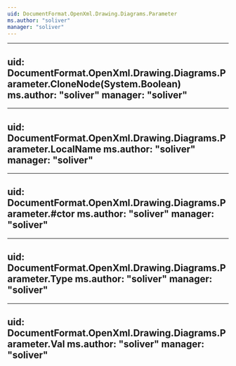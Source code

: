 ```yaml
---
uid: DocumentFormat.OpenXml.Drawing.Diagrams.Parameter
ms.author: "soliver"
manager: "soliver"
---
```


---
uid: DocumentFormat.OpenXml.Drawing.Diagrams.Parameter.CloneNode(System.Boolean)
ms.author: "soliver"
manager: "soliver"
---

---
uid: DocumentFormat.OpenXml.Drawing.Diagrams.Parameter.LocalName
ms.author: "soliver"
manager: "soliver"
---

---
uid: DocumentFormat.OpenXml.Drawing.Diagrams.Parameter.#ctor
ms.author: "soliver"
manager: "soliver"
---

---
uid: DocumentFormat.OpenXml.Drawing.Diagrams.Parameter.Type
ms.author: "soliver"
manager: "soliver"
---

---
uid: DocumentFormat.OpenXml.Drawing.Diagrams.Parameter.Val
ms.author: "soliver"
manager: "soliver"
---
